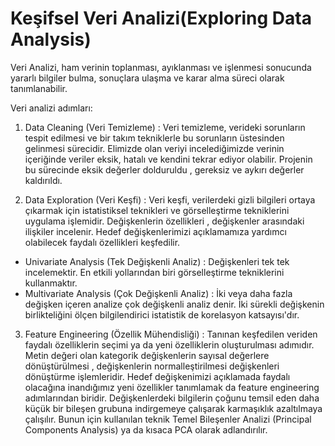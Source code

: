 # Keşifsel Veri Analizi(Exploring Data Analysis)

Veri Analizi, ham verinin toplanması, ayıklanması ve işlenmesi sonucunda yararlı bilgiler bulma, sonuçlara ulaşma ve karar alma süreci olarak tanımlanabilir. 

Veri analizi adımları:

1. Data Cleaning (Veri Temizleme) : Veri temizleme, verideki sorunların tespit edilmesi ve bir takım tekniklerle bu sorunların üstesinden gelinmesi sürecidir. Elimizde olan veriyi incelediğimizde verinin içeriğinde veriler eksik, hatalı ve kendini tekrar ediyor olabilir. Projenin bu sürecinde eksik değerler dolduruldu , gereksiz ve aykırı değerler kaldırıldı. 


2. Data Exploration (Veri Keşfi) : Veri keşfi, verilerdeki gizli bilgileri ortaya çıkarmak için istatistiksel teknikleri ve görselleştirme tekniklerini uygulama işlemidir. Değişkenlerin özellikleri , değişkenler arasındaki ilişkiler incelenir. Hedef değişkenlerimizi açıklamamıza yardımcı olabilecek faydalı özellikleri keşfedilir. 
 - Univariate Analysis (Tek Değişkenli Analiz) : Değişkenleri tek tek incelemektir. En etkili yollarından biri görselleştirme tekniklerini kullanmaktır.  
 - Multivariate Analysis (Çok Değişkenli Analiz) : İki veya daha fazla değişken içeren analize çok değişkenli analiz denir. İki sürekli değişkenin birlikteliğini ölçen bilgilendirici istatistik de korelasyon katsayısı'dır. 
 

3. Feature Engineering (Özellik Mühendisliği) : Tanınan keşfedilen veriden faydalı özelliklerin seçimi ya da yeni özelliklerin oluşturulması adımıdır. Metin değeri olan kategorik değişkenlerin sayısal değerlere dönüştürülmesi , değişkenlerin normalleştirilmesi değişkenleri dönüştürme işlemleridir. Hedef değişkenimizi açıklamada faydalı olacağına inandığımız yeni özellikler tanımlamak da feature engineering adımlarından biridir. Değişkenlerdeki bilgilerin çoğunu temsil eden daha küçük bir bileşen grubuna indirgemeye çalışarak karmaşıklık azaltılmaya çalışılır. Bunun için kullanılan teknik Temel Bileşenler Analizi (Principal Components Analysis) ya da kısaca PCA olarak adlandırılır. 
